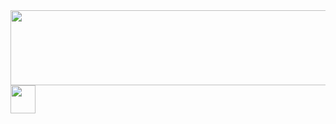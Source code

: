<a href="https://github.com/devxb/gitanimals">
  <img src="https://render.gitanimals.org/lines/gnxm37?pet-id=1" width="1000" height="120"/>
  <img src = "docs/mole.svg" width="40px" height="45px" /> 
</a>
